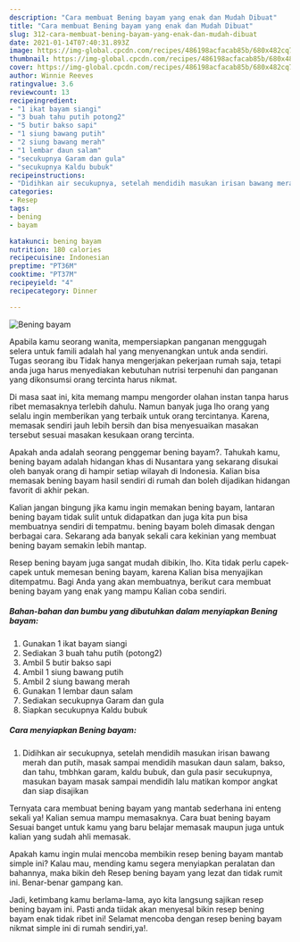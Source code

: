 ```yaml
---
description: "Cara membuat Bening bayam yang enak dan Mudah Dibuat"
title: "Cara membuat Bening bayam yang enak dan Mudah Dibuat"
slug: 312-cara-membuat-bening-bayam-yang-enak-dan-mudah-dibuat
date: 2021-01-14T07:40:31.893Z
image: https://img-global.cpcdn.com/recipes/486198acfacab85b/680x482cq70/bening-bayam-foto-resep-utama.jpg
thumbnail: https://img-global.cpcdn.com/recipes/486198acfacab85b/680x482cq70/bening-bayam-foto-resep-utama.jpg
cover: https://img-global.cpcdn.com/recipes/486198acfacab85b/680x482cq70/bening-bayam-foto-resep-utama.jpg
author: Winnie Reeves
ratingvalue: 3.6
reviewcount: 13
recipeingredient:
- "1 ikat bayam siangi"
- "3 buah tahu putih potong2"
- "5 butir bakso sapi"
- "1 siung bawang putih"
- "2 siung bawang merah"
- "1 lembar daun salam"
- "secukupnya Garam dan gula"
- "secukupnya Kaldu bubuk"
recipeinstructions:
- "Didihkan air secukupnya, setelah mendidih masukan irisan bawang merah dan putih, masak sampai mendidih masukan daun salam, bakso, dan tahu, tmbhkan garam, kaldu bubuk, dan gula pasir secukupnya, masukan bayam masak sampai mendidih lalu matikan kompor angkat dan siap disajikan"
categories:
- Resep
tags:
- bening
- bayam

katakunci: bening bayam 
nutrition: 180 calories
recipecuisine: Indonesian
preptime: "PT36M"
cooktime: "PT37M"
recipeyield: "4"
recipecategory: Dinner

---
```



![Bening bayam](https://img-global.cpcdn.com/recipes/486198acfacab85b/680x482cq70/bening-bayam-foto-resep-utama.jpg)

Apabila kamu seorang wanita, mempersiapkan panganan menggugah selera untuk famili adalah hal yang menyenangkan untuk anda sendiri. Tugas seorang ibu Tidak hanya mengerjakan pekerjaan rumah saja, tetapi anda juga harus menyediakan kebutuhan nutrisi terpenuhi dan panganan yang dikonsumsi orang tercinta harus nikmat.

Di masa  saat ini, kita memang mampu mengorder olahan instan tanpa harus ribet memasaknya terlebih dahulu. Namun banyak juga lho orang yang selalu ingin memberikan yang terbaik untuk orang tercintanya. Karena, memasak sendiri jauh lebih bersih dan bisa menyesuaikan masakan tersebut sesuai masakan kesukaan orang tercinta. 



Apakah anda adalah seorang penggemar bening bayam?. Tahukah kamu, bening bayam adalah hidangan khas di Nusantara yang sekarang disukai oleh banyak orang di hampir setiap wilayah di Indonesia. Kalian bisa memasak bening bayam hasil sendiri di rumah dan boleh dijadikan hidangan favorit di akhir pekan.

Kalian jangan bingung jika kamu ingin memakan bening bayam, lantaran bening bayam tidak sulit untuk didapatkan dan juga kita pun bisa membuatnya sendiri di tempatmu. bening bayam boleh dimasak dengan berbagai cara. Sekarang ada banyak sekali cara kekinian yang membuat bening bayam semakin lebih mantap.

Resep bening bayam juga sangat mudah dibikin, lho. Kita tidak perlu capek-capek untuk memesan bening bayam, karena Kalian bisa menyajikan ditempatmu. Bagi Anda yang akan membuatnya, berikut cara membuat bening bayam yang enak yang mampu Kalian coba sendiri.

<!--inarticleads1-->

##### Bahan-bahan dan bumbu yang dibutuhkan dalam menyiapkan Bening bayam:

1. Gunakan 1 ikat bayam siangi
1. Sediakan 3 buah tahu putih (potong2)
1. Ambil 5 butir bakso sapi
1. Ambil 1 siung bawang putih
1. Ambil 2 siung bawang merah
1. Gunakan 1 lembar daun salam
1. Sediakan secukupnya Garam dan gula
1. Siapkan secukupnya Kaldu bubuk




<!--inarticleads2-->

##### Cara menyiapkan Bening bayam:

1. Didihkan air secukupnya, setelah mendidih masukan irisan bawang merah dan putih, masak sampai mendidih masukan daun salam, bakso, dan tahu, tmbhkan garam, kaldu bubuk, dan gula pasir secukupnya, masukan bayam masak sampai mendidih lalu matikan kompor angkat dan siap disajikan




Ternyata cara membuat bening bayam yang mantab sederhana ini enteng sekali ya! Kalian semua mampu memasaknya. Cara buat bening bayam Sesuai banget untuk kamu yang baru belajar memasak maupun juga untuk kalian yang sudah ahli memasak.

Apakah kamu ingin mulai mencoba membikin resep bening bayam mantab simple ini? Kalau mau, mending kamu segera menyiapkan peralatan dan bahannya, maka bikin deh Resep bening bayam yang lezat dan tidak rumit ini. Benar-benar gampang kan. 

Jadi, ketimbang kamu berlama-lama, ayo kita langsung sajikan resep bening bayam ini. Pasti anda tiidak akan menyesal bikin resep bening bayam enak tidak ribet ini! Selamat mencoba dengan resep bening bayam nikmat simple ini di rumah sendiri,ya!.

